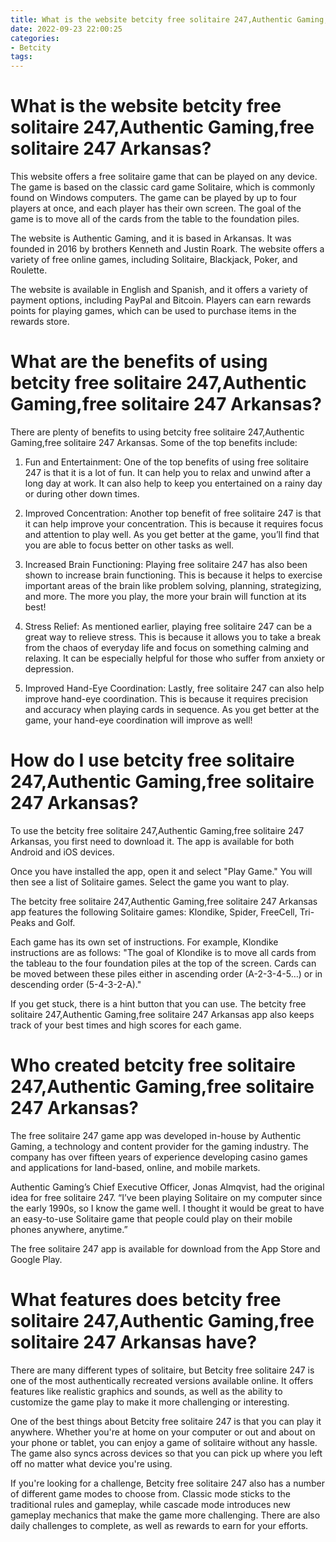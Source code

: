 ```yaml
---
title: What is the website betcity free solitaire 247,Authentic Gaming,free solitaire 247 Arkansas
date: 2022-09-23 22:00:25
categories:
- Betcity
tags:
---
```



#  What is the website betcity free solitaire 247,Authentic Gaming,free solitaire 247 Arkansas?

This website offers a free solitaire game that can be played on any device. The game is based on the classic card game Solitaire, which is commonly found on Windows computers. The game can be played by up to four players at once, and each player has their own screen. The goal of the game is to move all of the cards from the table to the foundation piles.

The website is Authentic Gaming, and it is based in Arkansas. It was founded in 2016 by brothers Kenneth and Justin Roark. The website offers a variety of free online games, including Solitaire, Blackjack, Poker, and Roulette.

The website is available in English and Spanish, and it offers a variety of payment options, including PayPal and Bitcoin. Players can earn rewards points for playing games, which can be used to purchase items in the rewards store.

#  What are the benefits of using betcity free solitaire 247,Authentic Gaming,free solitaire 247 Arkansas?

There are plenty of benefits to using betcity free solitaire 247,Authentic Gaming,free solitaire 247 Arkansas. Some of the top benefits include:

1. Fun and Entertainment: One of the top benefits of using free solitaire 247 is that it is a lot of fun. It can help you to relax and unwind after a long day at work. It can also help to keep you entertained on a rainy day or during other down times.

2. Improved Concentration: Another top benefit of free solitaire 247 is that it can help improve your concentration. This is because it requires focus and attention to play well. As you get better at the game, you’ll find that you are able to focus better on other tasks as well.

3. Increased Brain Functioning: Playing free solitaire 247 has also been shown to increase brain functioning. This is because it helps to exercise important areas of the brain like problem solving, planning, strategizing, and more. The more you play, the more your brain will function at its best!

4. Stress Relief: As mentioned earlier, playing free solitaire 247 can be a great way to relieve stress. This is because it allows you to take a break from the chaos of everyday life and focus on something calming and relaxing. It can be especially helpful for those who suffer from anxiety or depression.

5. Improved Hand-Eye Coordination: Lastly, free solitaire 247 can also help improve hand-eye coordination. This is because it requires precision and accuracy when playing cards in sequence. As you get better at the game, your hand-eye coordination will improve as well!

#  How do I use betcity free solitaire 247,Authentic Gaming,free solitaire 247 Arkansas?

To use the betcity free solitaire 247,Authentic Gaming,free solitaire 247 Arkansas, you first need to download it. The app is available for both Android and iOS devices.

Once you have installed the app, open it and select "Play Game." You will then see a list of Solitaire games. Select the game you want to play.

The betcity free solitaire 247,Authentic Gaming,free solitaire 247 Arkansas app features the following Solitaire games: Klondike, Spider, FreeCell, Tri-Peaks and Golf.

Each game has its own set of instructions. For example, Klondike instructions are as follows: "The goal of Klondike is to move all cards from the tableau to the four foundation piles at the top of the screen. Cards can be moved between these piles either in ascending order (A-2-3-4-5…) or in descending order (5-4-3-2-A)."

If you get stuck, there is a hint button that you can use. The betcity free solitaire 247,Authentic Gaming,free solitaire 247 Arkansas app also keeps track of your best times and high scores for each game.

#  Who created betcity free solitaire 247,Authentic Gaming,free solitaire 247 Arkansas?

The free solitaire 247 game app was developed in-house by Authentic Gaming, a technology and content provider for the gaming industry. The company has over fifteen years of experience developing casino games and applications for land-based, online, and mobile markets.

Authentic Gaming’s Chief Executive Officer, Jonas Almqvist, had the original idea for free solitaire 247. “I’ve been playing Solitaire on my computer since the early 1990s, so I know the game well. I thought it would be great to have an easy-to-use Solitaire game that people could play on their mobile phones anywhere, anytime.”

The free solitaire 247 app is available for download from the App Store and Google Play.

#  What features does betcity free solitaire 247,Authentic Gaming,free solitaire 247 Arkansas have?

There are many different types of solitaire, but Betcity free solitaire 247 is one of the most authentically recreated versions available online. It offers features like realistic graphics and sounds, as well as the ability to customize the game play to make it more challenging or interesting.

One of the best things about Betcity free solitaire 247 is that you can play it anywhere. Whether you're at home on your computer or out and about on your phone or tablet, you can enjoy a game of solitaire without any hassle. The game also syncs across devices so that you can pick up where you left off no matter what device you're using.

If you're looking for a challenge, Betcity free solitaire 247 also has a number of different game modes to choose from. Classic mode sticks to the traditional rules and gameplay, while cascade mode introduces new gameplay mechanics that make the game more challenging. There are also daily challenges to complete, as well as rewards to earn for your efforts.